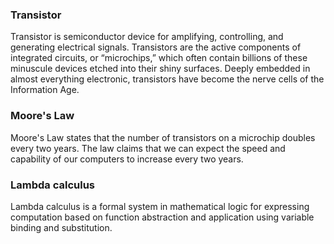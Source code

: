 ### Transistor
Transistor is semiconductor device for amplifying, controlling, and generating electrical signals. Transistors are the active components of integrated circuits, or “microchips,” which often contain billions of these minuscule devices etched into their shiny surfaces. Deeply embedded in almost everything electronic, transistors have become the nerve cells of the Information Age.

### Moore's Law
Moore's Law states that the number of transistors on a microchip doubles every two years. The law claims that we can expect the speed and capability of our computers to increase every two years.

### Lambda calculus
Lambda calculus is a formal system in mathematical logic for expressing computation based on function abstraction and application using variable binding and substitution. 
